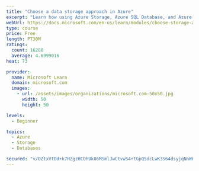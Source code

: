 ```yaml
---
title: "Choose a data storage approach in Azure"
excerpt: "Learn how using Azure Storage, Azure SQL Database, and Azure Cosmos DB - or a combination of them - for your business scenario is the best way to get the most performant solution."
webUrl: https://docs.microsoft.com/en-us/learn/modules/choose-storage-approach-in-azure/
type: course
price: Free
length: PT30M
ratings:
  count: 16288
  average: 4.6999016
heat: 73

provider:
  name: Microsoft Learn
  domain: microsoft.com
  images:
    - url: /assets/images/organizations/microsoft.com-50x50.jpg
      width: 50
      height: 50

levels:
  - Beginner

topics:
  - Azure
  - Storage
  - Databases

secured: "v/OZtxVtDd+k7HZgzHCOhUk86MSmlJwCtvwS4+tGpQSdcLwK3S64dsyjqNnWKW8a73S6VYsfHZDmueK9H6XwmtJTVTYcm1iaS8WAB7svuaZpE4iM54EI2pHhEw3JCiye5II7cDWEfxGsHkMN80rptJH2V/yoRnWpkdsuJEoazON3aEU1koP5SCRO3xiX68rZUdftlwwnZo7zIKmAcGemDEL4bxt7AItBudC43eiURRsD7q9UFSKYwH6FZhQVCzFSdZV2dxhm/5URY07Je7RP9BgpTxuBQxsifFbSzyesL33FZ8a9+69Pz2sAnnpIOydLa14ICGDBI8P5Sm/BylxFP6YQpRX1cFFo4LZem/7nvPGslktaByhj1QVdUfo9AT/gAQkhh1vSwhgbomyEoTzG7W6uAhb1WCLLurX9LszvEXPkS2I6AXmnwKrkYQ32InYu;tEmFOsKWUe+Bgm0ByFgrwA=="
---
```



